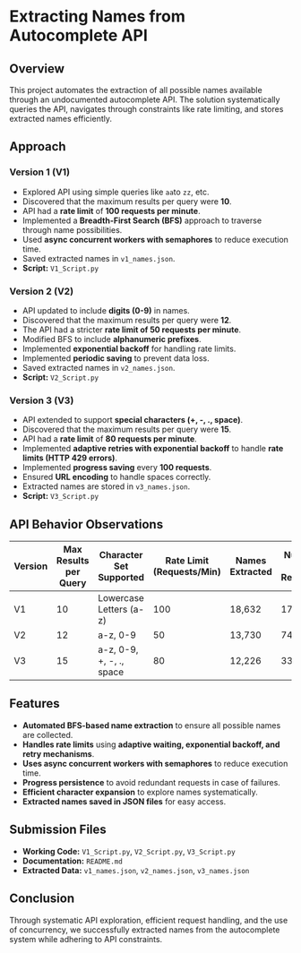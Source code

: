 # Extracting Names from Autocomplete API

## Overview
This project automates the extraction of all possible names available through an undocumented autocomplete API. The solution systematically queries the API, navigates through constraints like rate limiting, and stores extracted names efficiently.

## Approach
### **Version 1 (V1)**
- Explored API using simple queries like `aa`to `zz`, etc.
- Discovered that the maximum results per query were **10**.
- API had a **rate limit** of **100 requests per minute**.
- Implemented a **Breadth-First Search (BFS)** approach to traverse through name possibilities.
- Used **async concurrent workers with semaphores** to reduce execution time.
- Saved extracted names in `v1_names.json`.
- **Script:** `V1_Script.py`

### **Version 2 (V2)**
- API updated to include **digits (0-9)** in names.
- Discovered that the maximum results per query were **12**.
- The API had a stricter **rate limit of 50 requests per minute**.
- Modified BFS to include **alphanumeric prefixes**.
- Implemented **exponential backoff** for handling rate limits.
- Implemented **periodic saving** to prevent data loss.
- Saved extracted names in `v2_names.json`.
- **Script:** `V2_Script.py`

### **Version 3 (V3)**
- API extended to support **special characters (+, -, ., space)**.
- Discovered that the maximum results per query were **15**.
- API had a **rate limit** of **80 requests per minute**.
- Implemented **adaptive retries with exponential backoff** to handle **rate limits (HTTP 429 errors)**.
- Implemented **progress saving** every **100 requests**.
- Ensured **URL encoding** to handle spaces correctly.
- Extracted names are stored in `v3_names.json`.
- **Script:** `V3_Script.py`

## API Behavior Observations
| Version | Max Results per Query | Character Set Supported | Rate Limit (Requests/Min) | Names Extracted | Number of Requests |
|---------|---------------------- |-------------------------|-------------------------- |---------------- |------------------  |
| V1      | 10                    | Lowercase Letters (a-z) | 100                       | 18,632          | 17259              |
| V2      | 12                    | a-z, 0-9                | 50                        | 13,730          | 7416               |
| V3      | 15                    | a-z, 0-9, +, -, ., space| 80                        | 12,226          | 3393               |

## Features
- **Automated BFS-based name extraction** to ensure all possible names are collected.
- **Handles rate limits** using **adaptive waiting, exponential backoff, and retry mechanisms**.
- **Uses async concurrent workers with semaphores** to reduce execution time.
- **Progress persistence** to avoid redundant requests in case of failures.
- **Efficient character expansion** to explore names systematically.
- **Extracted names saved in JSON files** for easy access.

## Submission Files
- **Working Code:** `V1_Script.py`, `V2_Script.py`, `V3_Script.py`
- **Documentation:** `README.md`
- **Extracted Data:** `v1_names.json`, `v2_names.json`, `v3_names.json`

## Conclusion
Through systematic API exploration, efficient request handling, and the use of concurrency, we successfully extracted names from the autocomplete system while adhering to API constraints.

